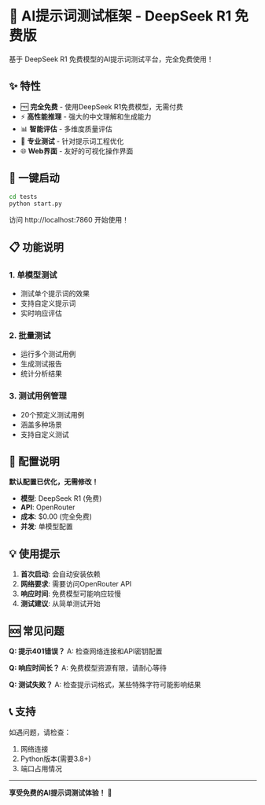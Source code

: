 # 🎯 AI提示词测试框架 - DeepSeek R1 免费版

基于 DeepSeek R1 免费模型的AI提示词测试平台，完全免费使用！

## ✨ 特性

- 🆓 **完全免费** - 使用DeepSeek R1免费模型，无需付费
- ⚡ **高性能推理** - 强大的中文理解和生成能力  
- 📊 **智能评估** - 多维度质量评估
- 🎯 **专业测试** - 针对提示词工程优化
- 🌐 **Web界面** - 友好的可视化操作界面

## 🚀 一键启动

```bash
cd tests
python start.py
```

访问 http://localhost:7860 开始使用！

## 📋 功能说明

### 1. 单模型测试
- 测试单个提示词的效果
- 支持自定义提示词
- 实时响应评估

### 2. 批量测试
- 运行多个测试用例
- 生成测试报告
- 统计分析结果

### 3. 测试用例管理
- 20个预定义测试用例
- 涵盖多种场景
- 支持自定义测试

## 🔧 配置说明

**默认配置已优化，无需修改！**

- **模型**: DeepSeek R1 (免费)
- **API**: OpenRouter 
- **成本**: $0.00 (完全免费)
- **并发**: 单模型配置

## 💡 使用提示

1. **首次启动**: 会自动安装依赖
2. **网络要求**: 需要访问OpenRouter API
3. **响应时间**: 免费模型可能响应较慢
4. **测试建议**: 从简单测试开始

## 🆘 常见问题

**Q: 提示401错误？**
A: 检查网络连接和API密钥配置

**Q: 响应时间长？**
A: 免费模型资源有限，请耐心等待

**Q: 测试失败？**
A: 检查提示词格式，某些特殊字符可能影响结果

## 📞 支持

如遇问题，请检查：
1. 网络连接
2. Python版本(需要3.8+)
3. 端口占用情况

---

**享受免费的AI提示词测试体验！** 🎉